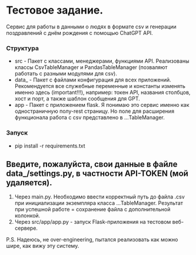 # Тестовое задание.
Сервис для работы в данными о людях в формате csv и генерации поздравлений с днём рождения с помощью ChatGPT API.

### Структура
 - src - Пакет с классами, менеджерами, функциями API. Реализованы классы CsvTableManager и PandasTableManager (позваляют работать с разными модулями для csv). 
 - data_ - Пакет с файлами конфигурация для всех приложений. Рекомендуется все служебные переменные и константы изменять именно здесь (important!!!), например: токен API, названия столбцов, хост и порт, а также шаблон сообщения для GPT.
 - app - Пакет с приложением flask. Я понимаю это сервис именно как одностраничную полу-rest страницу. Но поле для расширения функционала работа с csv представлено в ...TableManager.
 
### Запуск
 - pip install -r requirements.txt
 ## Введите, пожалуйста, свои данные в файле data_/settings.py, в частности API-TOKEN (мой удаляется).
 1) Через main.py. Необходимо ввести корректный путь до файла .csv при инициализации экземпляра класса ...TableManager. Результат при успешной работе = сохранение файла с дополнительной колонкой.
 2) Через src/app/app.py - запуск Flask-приложения на тестовом веб-сервере.
 
 
 P.S. Надеюсь, не over-engineering, пытался реализовать как можно шире, как вижу эту систему.
